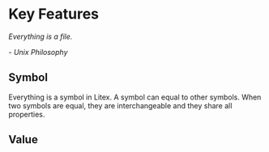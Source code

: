 # Key Features

_Everything is a file._

_- Unix Philosophy_

## Symbol

Everything is a symbol in Litex. A symbol can equal to other symbols. When two symbols are equal, they are interchangeable and they share all properties.

## Value